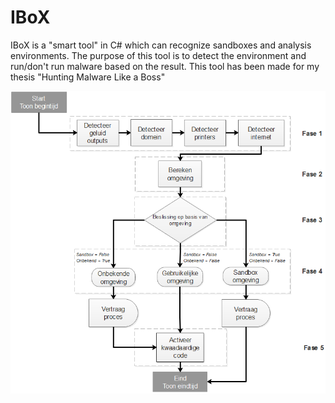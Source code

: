 # IBoX
IBoX is a "smart tool" in C# which can recognize sandboxes and analysis environments. The purpose of this tool is to detect the environment and run/don't run malware based on the result. This tool has been made for my thesis "Hunting Malware Like a Boss"

![alt text](https://github.com/ib0ware/IBoX/blob/master/FlowChart-IBoX.png)
